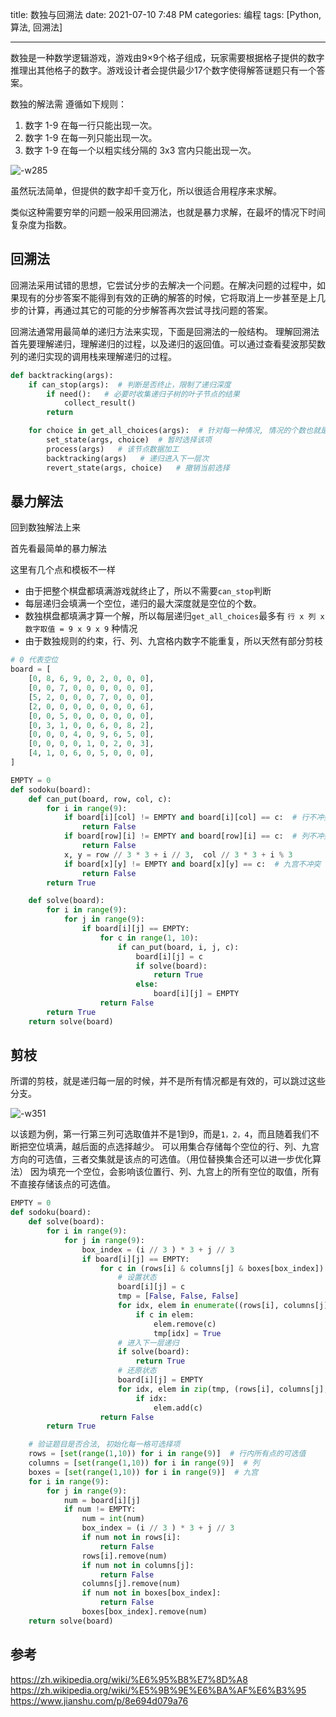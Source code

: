 title: 数独与回溯法
date: 2021-07-10 7:48 PM
categories: 编程
tags: [Python, 算法, 回溯法]

----

数独是一种数学逻辑游戏，游戏由9×9个格子组成，玩家需要根据格子提供的数字推理出其他格子的数字。游戏设计者会提供最少17个数字使得解答谜题只有一个答案。

数独的解法需 遵循如下规则：
1. 数字 1-9 在每一行只能出现一次。
2. 数字 1-9 在每一列只能出现一次。
3. 数字 1-9 在每一个以粗实线分隔的 3x3 宫内只能出现一次。
<!--more-->
![-w285](https://image.ponder.work/mweb/2021-07-11-16259930856620.jpg)

虽然玩法简单，但提供的数字却千变万化，所以很适合用程序来求解。

类似这种需要穷举的问题一般采用回溯法，也就是暴力求解，在最坏的情况下时间复杂度为指数。

## 回溯法
回溯法采用试错的思想，它尝试分步的去解决一个问题。在解决问题的过程中，如果现有的分步答案不能得到有效的正确的解答的时候，它将取消上一步甚至是上几步的计算，再通过其它的可能的分步解答再次尝试寻找问题的答案。

回溯法通常用最简单的递归方法来实现，下面是回溯法的一般结构。
理解回溯法首先要理解递归，理解递归的过程，以及递归的返回值。可以通过查看斐波那契数列的递归实现的调用栈来理解递归的过程。

```Python
def backtracking(args):
    if can_stop(args):  # 判断是否终止，限制了递归深度
        if need():   # 必要时收集递归子树的叶子节点的结果
            collect_result()
        return

    for choice in get_all_choices(args):  # 针对每一种情况, 情况的个数也就是每一层的广度
        set_state(args, choice)  # 暂时选择该项
        process(args)   # 该节点数据加工
        backtracking(args)   # 递归进入下一层次
        revert_state(args, choice)   # 撤销当前选择
```

## 暴力解法
回到数独解法上来

首先看最简单的暴力解法

这里有几个点和模板不一样
- 由于把整个棋盘都填满游戏就终止了，所以不需要`can_stop`判断
- 每层递归会填满一个空位，递归的最大深度就是空位的个数。
- 数独棋盘都填满才算一个解，所以每层递归`get_all_choices`最多有 `行 x 列 x 数字取值 = 9 x 9 x 9` 种情况
- 由于数独规则的约束，行、列、九宫格内数字不能重复，所以天然有部分剪枝

```Python
# 0 代表空位
board = [
    [0, 8, 6, 9, 0, 2, 0, 0, 0],
    [0, 0, 7, 0, 0, 0, 0, 0, 0],
    [5, 2, 0, 0, 0, 7, 0, 0, 0],
    [2, 0, 0, 0, 0, 0, 0, 0, 6],
    [0, 0, 5, 0, 0, 0, 0, 0, 0],
    [0, 3, 1, 0, 0, 6, 0, 8, 2],
    [0, 0, 0, 4, 0, 9, 6, 5, 0],
    [0, 0, 0, 0, 1, 0, 2, 0, 3],
    [4, 1, 0, 6, 0, 5, 0, 0, 0],
]

EMPTY = 0
def sodoku(board):
    def can_put(board, row, col, c):
        for i in range(9):
            if board[i][col] != EMPTY and board[i][col] == c:  # 行不冲突
                return False
            if board[row][i] != EMPTY and board[row][i] == c:  # 列不冲突
                return False
            x, y = row // 3 * 3 + i // 3,  col // 3 * 3 + i % 3
            if board[x][y] != EMPTY and board[x][y] == c:  # 九宫不冲突
                return False
        return True

    def solve(board):
        for i in range(9):
            for j in range(9):
                if board[i][j] == EMPTY:
                    for c in range(1, 10):
                        if can_put(board, i, j, c):
                            board[i][j] = c
                            if solve(board):
                                return True
                            else:
                                board[i][j] = EMPTY
                    return False
        return True
    return solve(board)
```

## 剪枝
所谓的剪枝，就是递归每一层的时候，并不是所有情况都是有效的，可以跳过这些分支。

![-w351](https://image.ponder.work/mweb/2021-07-11-16260036519609.jpg)

以该题为例，第一行第三列可选取值并不是1到9，而是`1，2，4`，而且随着我们不断把空位填满，越后面的点选择越少。
可以用集合存储每个空位的行、列、九宫方向的可选值，三者交集就是该点的可选值。（用位替换集合还可以进一步优化算法）
因为填充一个空位，会影响该位置行、列、九宫上的所有空位的取值，所有不直接存储该点的可选值。


```Python
EMPTY = 0
def sodoku(board):
    def solve(board):
        for i in range(9):
            for j in range(9):
                box_index = (i // 3 ) * 3 + j // 3
                if board[i][j] == EMPTY:
                    for c in (rows[i] & columns[j] & boxes[box_index]):    # 通过集合来剪枝
                        # 设置状态
                        board[i][j] = c
                        tmp = [False, False, False]
                        for idx, elem in enumerate((rows[i], columns[j], boxes[box_index])):
                            if c in elem:
                                elem.remove(c)
                                tmp[idx] = True
                        # 进入下一层递归
                        if solve(board):
                            return True
                        # 还原状态
                        board[i][j] = EMPTY
                        for idx, elem in zip(tmp, (rows[i], columns[j], boxes[box_index])):
                            if idx:
                                elem.add(c)
                    return False
        return True

    # 验证题目是否合法, 初始化每一格可选择项
    rows = [set(range(1,10)) for i in range(9)]  # 行内所有点的可选值
    columns = [set(range(1,10)) for i in range(9)]  # 列
    boxes = [set(range(1,10)) for i in range(9)]  # 九宫
    for i in range(9):
        for j in range(9):
            num = board[i][j]
            if num != EMPTY:
                num = int(num)
                box_index = (i // 3 ) * 3 + j // 3
                if num not in rows[i]:
                    return False
                rows[i].remove(num)
                if num not in columns[j]:
                    return False
                columns[j].remove(num)
                if num not in boxes[box_index]:
                    return False
                boxes[box_index].remove(num)
    return solve(board)
```

## 参考
https://zh.wikipedia.org/wiki/%E6%95%B8%E7%8D%A8
https://zh.wikipedia.org/wiki/%E5%9B%9E%E6%BA%AF%E6%B3%95
https://www.jianshu.com/p/8e694d079a76
